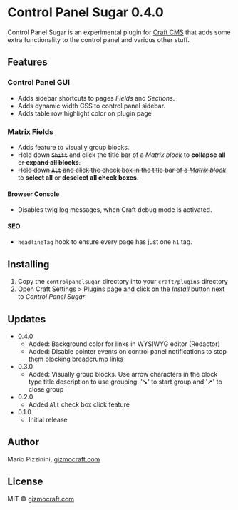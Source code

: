 # Control Panel Sugar 0.4.0

Control Panel Sugar is an experimental plugin for [Craft CMS](https://craftcms.com/) that adds some extra functionality to the control panel and various other stuff.

## Features

### Control Panel GUI

* Adds sidebar shortcuts to pages _Fields_ and _Sections_.
* Adds dynamic width CSS to control panel sidebar.
* Adds table row highlight color on plugin page

### Matrix Fields

* Adds feature to visually group blocks.
* ~~Hold down `Shift` and click the title bar of a _Matrix block_ to **collapse all** or **expand all blocks**.~~
* ~~Hold down `Alt` and click the check box in the title bar of a _Matrix block_ to **select all** or **deselect all check boxes**.~~

#### Browser Console

* Disables twig log messages, when Craft debug mode is activated.

#### SEO

* `headlineTag` hook to ensure every page has just one `h1` tag.

## Installing

1. Copy the `controlpanelsugar` directory into your `craft/plugins` directory
1. Open Craft Settings > Plugins page and click on the _Install_ button next to _Control Panel Sugar_

## Updates

* 0.4.0
  * Added: Background color for links in WYSIWYG editor (Redactor)
  * Added: Disable pointer events on control panel notifications to stop them blocking breadcrumb links
* 0.3.0
  * Added: Visually group blocks. Use arrow characters in the block type title description to use grouping: '➘' to start group and '➚' to close group
* 0.2.0
  * Added `Alt` check box click feature
* 0.1.0
  * Initial release

## Author

Mario Pizzinini, [gizmocraft.com](https://gizmocraft.com/)

## License

MIT © [gizmocraft.com](https://gizmocraft.com/)